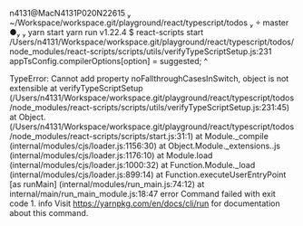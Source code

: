  n4131@MacN4131P020N22615  ~/Workspace/workspace.git/playground/react/typescript/todos   master ●
 yarn start
yarn run v1.22.4
$ react-scripts start
/Users/n4131/Workspace/workspace.git/playground/react/typescript/todos/node_modules/react-scripts/scripts/utils/verifyTypeScriptSetup.js:231
        appTsConfig.compilerOptions[option] = suggested;
                                            ^

TypeError: Cannot add property noFallthroughCasesInSwitch, object is not extensible
    at verifyTypeScriptSetup (/Users/n4131/Workspace/workspace.git/playground/react/typescript/todos/node_modules/react-scripts/scripts/utils/verifyTypeScriptSetup.js:231:45)
    at Object.<anonymous> (/Users/n4131/Workspace/workspace.git/playground/react/typescript/todos/node_modules/react-scripts/scripts/start.js:31:1)
    at Module._compile (internal/modules/cjs/loader.js:1156:30)
    at Object.Module._extensions..js (internal/modules/cjs/loader.js:1176:10)
    at Module.load (internal/modules/cjs/loader.js:1000:32)
    at Function.Module._load (internal/modules/cjs/loader.js:899:14)
    at Function.executeUserEntryPoint [as runMain] (internal/modules/run_main.js:74:12)
    at internal/main/run_main_module.js:18:47
error Command failed with exit code 1.
info Visit https://yarnpkg.com/en/docs/cli/run for documentation about this command.